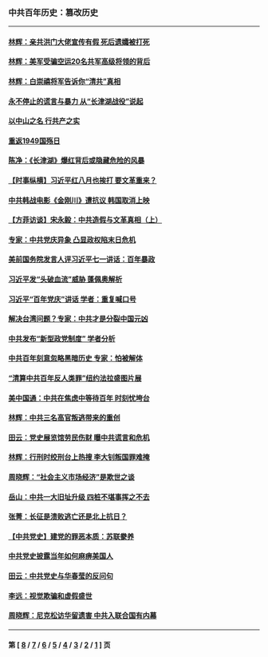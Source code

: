 ### 中共百年历史：篡改历史
---
#### [林辉：亲共洪门大佬宣传有假 死后遗孀被打死](../../pages/nf1176115/n14057205.md?08300430) 
#### [林辉：美军受骗空运20名共军高级将领的背后](../../pages/nf1176115/n14052185.md?08300430) 
#### [林辉：白崇禧将军告诉你“清共”真相](../../pages/nf1176115/n14044216.md?08300430) 
#### [永不停止的谎言与暴力 从“长津湖战役”说起](../../pages/nf1176115/n13494094.md?08300430) 
#### [以中山之名 行共产之实](../../pages/nf1176115/n13346437.md?08300430) 
#### [重返1949国殇日](../../pages/nf1176115/n13346372.md?08300430) 
#### [陈净：《长津湖》爆红背后或隐藏危险的风暴](../../pages/nf1176115/n13314364.md?08300430) 
#### [【时事纵横】习近平红八月也挨打 要文革重来？](../../pages/nf1176115/n13231393.md?08300430) 
#### [中共韩战电影《金刚川》遭抗议 韩国取消上映](../../pages/nf1176115/n13219114.md?08300430) 
#### [【方菲访谈】宋永毅：中共造假与文革真相（上）](../../pages/nf1176115/n13200760.md?08300430) 
#### [专家：中共党庆异象 凸显政权陷末日危机](../../pages/nf1176115/n13067084.md?08300430) 
#### [美前国务院发言人评习近平七一讲话：百年暴政](../../pages/nf1176115/n13066986.md?08300430) 
#### [习近平发“头破血流”威胁 蓬佩奥解析](../../pages/nf1176115/n13063604.md?08300430) 
#### [习近平“百年党庆”讲话 学者：重复喊口号](../../pages/nf1176115/n13061411.md?08300430) 
#### [解决台湾问题？专家：中共才是分裂中国元凶](../../pages/nf1176115/n13060811.md?08300430) 
#### [中共发布“新型政党制度” 学者分析](../../pages/nf1176115/n13056354.md?08300430) 
#### [中共百年刻意忽略黑暗历史 专家：怕被解体](../../pages/nf1176115/n13056056.md?08300430) 
#### [“清算中共百年反人类罪”纽约法拉盛图片展](../../pages/nf1176115/n13052220.md?08300430) 
#### [美中国通：中共在焦虑中等待百年 时刻忧垮台](../../pages/nf1176115/n13048820.md?08300430) 
#### [林辉：中共三名高官叛逃带来的重创](../../pages/nf1176115/n13035206.md?08300430) 
#### [田云：党史展览馆劳民伤财 曝中共谎言和危机](../../pages/nf1176115/n13033900.md?08300430) 
#### [林辉：行刑时绞刑台上热搜 李大钊叛国罪难掩](../../pages/nf1176115/n13031965.md?08300430) 
#### [周晓辉：“社会主义市场经济”是欺世之谈](../../pages/nf1176115/n13024090.md?08300430) 
#### [岳山：中共一大旧址升级 四桩不堪事挥之不去](../../pages/nf1176115/n13021697.md?08300430) 
#### [张菁：长征是溃败逃亡还是北上抗日？](../../pages/nf1176115/n13020585.md?08300430) 
#### [【中共党史】建党的罪恶本质：苏联豢养](../../pages/nf1176115/n13011888.md?08300430) 
#### [中共党史披露当年如何麻痹美国人](../../pages/nf1176115/n12966400.md?08300430) 
#### [田云：中共党史与华春莹的反问句](../../pages/nf1176115/n12765178.md?08300430) 
#### [李远：视觉欺骗和虚假盛世](../../pages/nf1176115/n12993376.md?08300430) 
#### [周晓辉：尼克松访华留遗害 中共入联合国有内幕](../../pages/nf1176115/n12991422.md?08300430) 

---
#### 第 [ [8](./8.md?08300430) / [7](./7.md?08300430) / [6](./6.md?08300430) / [5](./5.md?08300430) / [4](./4.md?08300430) / [3](./3.md?08300430) / [2](./2.md?08300430) / [1](./1.md?08300430) ] 页
